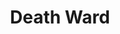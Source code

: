 ---
title: "Death Ward"
permalink: /spells/death-ward/
tags:
  - Spell
  - 4th Level
  - Abjuration
available_for:
  - Cleric
  - Paladin
level: "4th Level"
school: "Abjuration"
range: "Touch"
comp:
  - V
  - S
duration: "8 Hours"
description: |
  You touch a creature and grant it a measure of protection from death.

  The first time the target would drop to 0 hit points as a result of taking damage, the target instead drops to 1 hit point, and the spell ends.

  If the spell is still in effect when the target is subjected to an effect that would kill it instantaneously without dealing damage, that effect is instead negated against the target, and the spell ends.
excerpt: "You touch a creature and grant it a measure of protection from death."
source: "Basic Rules"
---
